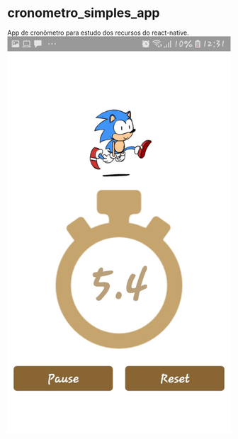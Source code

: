 # cronometro_simples_app
App de cronômetro para estudo dos recursos do react-native.
<img src="assets/demo1.jpeg"/>
